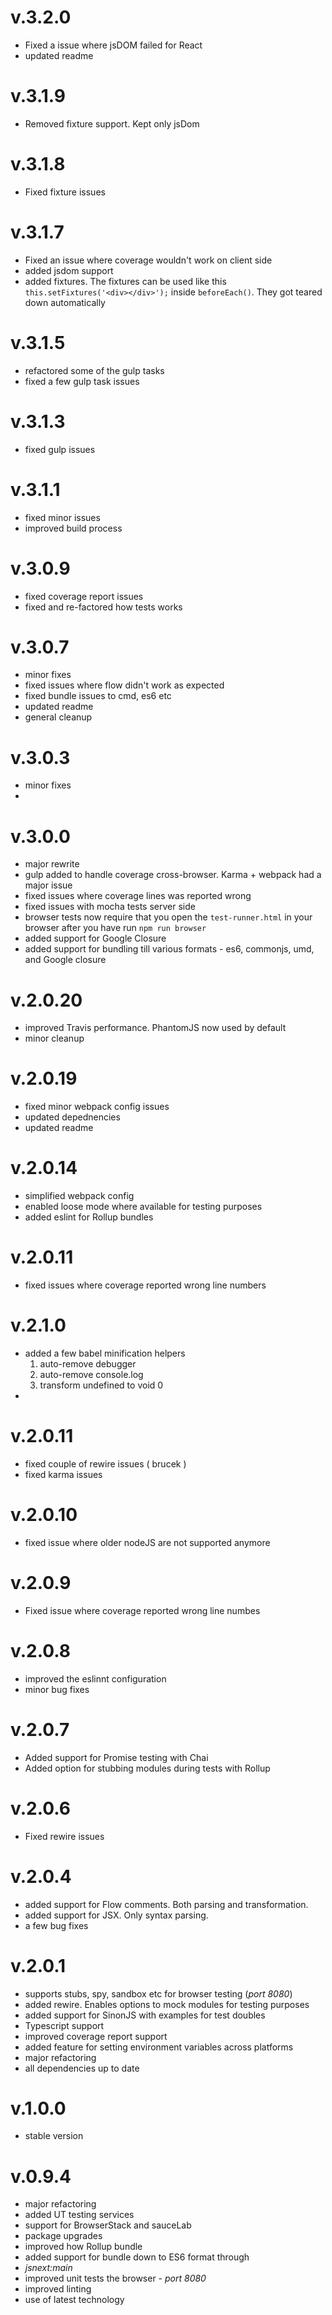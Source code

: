 # v.3.2.0

- Fixed a issue where jsDOM failed for React
- updated readme

# v.3.1.9

- Removed fixture support. Kept only jsDom

# v.3.1.8

- Fixed fixture issues

# v.3.1.7

- Fixed an issue where coverage wouldn't work on client side
- added jsdom support
- added fixtures. The fixtures can be used like this `this.setFixtures('<div></div>');` inside `beforeEach()`. They got teared down automatically

# v.3.1.5

- refactored some of the gulp tasks
- fixed a few gulp task issues


# v.3.1.3

- fixed gulp issues

# v.3.1.1

- fixed minor issues
- improved build process

# v.3.0.9
- fixed coverage report issues
- fixed and re-factored how tests works

# v.3.0.7
  
 - minor fixes
 - fixed issues where flow didn't work as expected
 - fixed bundle issues to cmd, es6 etc
 - updated readme
 - general cleanup
 
# v.3.0.3

- minor fixes
- 

# v.3.0.0

- major rewrite
- gulp added to handle coverage cross-browser. Karma + webpack had a major issue
- fixed issues where coverage lines was reported wrong
- fixed issues with mocha tests server side
- browser tests now require that you open the `test-runner.html` in your browser after you have run `npm run browser`
- added support for Google Closure
- added support for bundling till various formats - es6, commonjs, umd, and Google closure

# v.2.0.20

- improved Travis performance. PhantomJS now used by default
- minor cleanup

# v.2.0.19

- fixed minor webpack config issues
- updated depednencies
- updated readme

# v.2.0.14

- simplified webpack config
- enabled loose mode where available for testing purposes
- added eslint for Rollup bundles

# v.2.0.11

- fixed issues where coverage reported wrong line numbers

# v.2.1.0

- added a few babel minification helpers
   1. auto-remove debugger
   2. auto-remove console.log
   3. transform undefined to void 0
-

# v.2.0.11

- fixed couple of rewire issues ( brucek )
- fixed karma issues

# v.2.0.10

- fixed issue where older nodeJS are not supported anymore

# v.2.0.9

- Fixed issue where coverage reported wrong line numbes

# v.2.0.8

- improved the eslinnt configuration
- minor bug fixes

# v.2.0.7

- Added support for Promise testing with Chai
- Added option for stubbing modules during tests with Rollup

# v.2.0.6

- Fixed rewire issues

# v.2.0.4

- added support for Flow comments. Both parsing and transformation.
- added support for JSX. Only syntax parsing.
- a few bug fixes

# v.2.0.1

- supports stubs, spy, sandbox etc for browser testing (*port 8080*)
- added rewire. Enables options to mock modules for testing purposes
- added support for SinonJS with examples for test doubles
- Typescript support
- improved coverage report support
- added feature for setting environment variables across platforms
- major refactoring
- all dependencies up to date

# v.1.0.0

- stable version

# v.0.9.4

* major refactoring
* added UT testing services
* support for BrowserStack and sauceLab
* package upgrades
* improved how Rollup bundle
* added support for bundle down to ES6 format through
* *jsnext:main*
* improved unit tests the browser - *port 8080*
* improved linting
* use of latest technology
